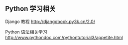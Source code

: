 ## Python 学习相关

Django  教程	http://djangobook.py3k.cn/2.0/

Python 语法相关学习	http://www.pythondoc.com/pythontutorial3/appetite.html